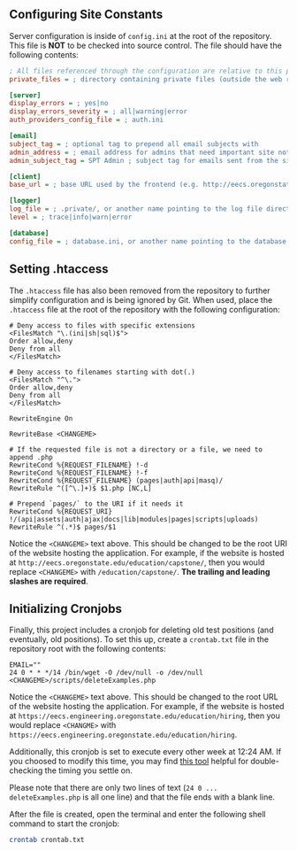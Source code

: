 ## Configuring Site Constants
Server configuration is inside of `config.ini` at the root of the repository. This file is **NOT** to be
checked into source control. The file should have the following contents:

```ini
; All files referenced through the configuration are relative to this private path
private_files = ; directory containing private files (outside the web root)

[server]
display_errors = ; yes|no
display_errors_severity = ; all|warning|error
auth_providers_config_file = ; auth.ini

[email]
subject_tag = ; optional tag to prepend all email subjects with
admin_address = ; email address for admins that need important site notifications
admin_subject_tag = SPT Admin ; subject tag for emails sent from the site admins

[client]
base_url = ; base URL used by the frontend (e.g. http://eecs.oregonstate.edu/education/hiring/)

[logger]
log_file = ; .private/, or another name pointing to the log file directory
level = ; trace|info|warn|error

[database]
config_file = ; database.ini, or another name pointing to the database configuration file (see above for contents)
```

## Setting .htaccess
The `.htaccess` file has also been removed from the repository to further simplify configuration and is being ignored
by Git. When used, place the `.htaccess` file at the root of the repository with the following configuration:

```apacheconf
# Deny access to files with specific extensions
<FilesMatch "\.(ini|sh|sql)$">
Order allow,deny
Deny from all
</FilesMatch>

# Deny access to filenames starting with dot(.)
<FilesMatch "^\.">
Order allow,deny
Deny from all
</FilesMatch>

RewriteEngine On

RewriteBase <CHANGEME>

# If the requested file is not a directory or a file, we need to append .php
RewriteCond %{REQUEST_FILENAME} !-d
RewriteCond %{REQUEST_FILENAME} !-f
RewriteCond %{REQUEST_FILENAME} (pages|auth|api|masq)/
RewriteRule ^([^\.]+)$ $1.php [NC,L]

# Prepend `pages/` to the URI if it needs it
RewriteCond %{REQUEST_URI} !/(api|assets|auth|ajax|docs|lib|modules|pages|scripts|uploads)
RewriteRule ^(.*)$ pages/$1
```

Notice the `<CHANGEME>` text above. This should be changed to be the root URI of the website hosting the application.
For example, if the website is hosted at `http://eecs.oregonstate.edu/education/capstone/`, then you would replace
`<CHANGEME>` with `/education/capstone/`. **The trailing and leading slashes are required**.

## Initializing Cronjobs
Finally, this project includes a cronjob for deleting old test positions (and eventually, old positions). To set this up, create a `crontab.txt` file in the repository root with the following contents:
```crontab
EMAIL=""
24 0 * * */14 /bin/wget -O /dev/null -o /dev/null <CHANGEME>/scripts/deleteExamples.php

```
Notice the `<CHANGEME>` text above. This should be changed to the root URL of the website hosting the application.
For example, if the website is hosted at `https://eecs.engineering.oregonstate.edu/education/hiring`, then you would replace `<CHANGME>` with `https://eecs.engineering.oregonstate.edu/education/hiring`.

Additionally, this cronjob is set to execute every other week at 12:24 AM. If you choosed to modify this time, you may find [this tool](https://crontab.guru) helpful for double-checking the timing you settle on.

Please note that there are only two lines of text (`24 0 ... deleteExamples.php` is all one line) and that the file ends with a blank line.

After the file is created, open the terminal and enter the following shell command to start the cronjob:

```bash
crontab crontab.txt
```
